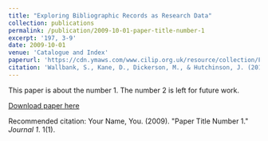 ```yaml
---
title: "Exploring Bibliographic Records as Research Data"
collection: publications
permalink: /publication/2009-10-01-paper-title-number-1
excerpt: '197, 3-9'
date: 2009-10-01
venue: 'Catalogue and Index'
paperurl: 'https://cdn.ymaws.com/www.cilip.org.uk/resource/collection/F71F19C3-49CF-462D-8165-B07967EE07F0/C&I_197.pdf'
citation: 'Wallbank, S., Kane, D., Dickerson, M., & Hutchinson, J. (2019). &quot;Paper Title Number 1.&quot; <i>Journal 1</i>. 1(1).'
---
```

This paper is about the number 1. The number 2 is left for future work.

[Download paper here](https://cdn.ymaws.com/www.cilip.org.uk/resource/collection/F71F19C3-49CF-462D-8165-B07967EE07F0/C&I_197.pdf)

Recommended citation: Your Name, You. (2009). "Paper Title Number 1." <i>Journal 1</i>. 1(1).
